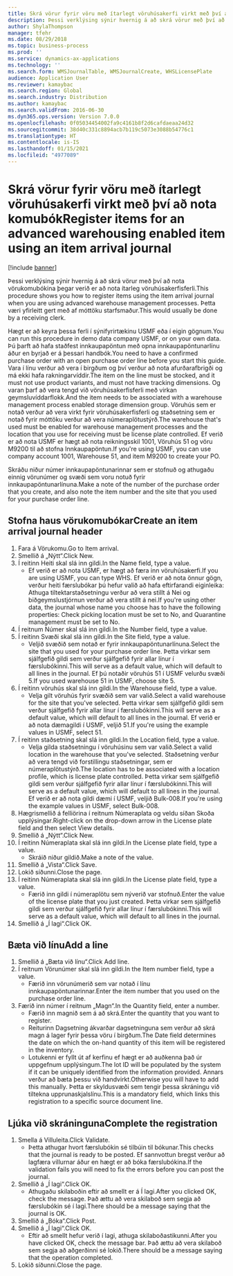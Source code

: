```yaml
---
title: Skrá vörur fyrir vöru með ítarlegt vöruhúsakerfi virkt með því að nota komubók
description: Þessi verklýsing sýnir hvernig á að skrá vörur með því að nota vörukomubókina þegar verið er að nota ítarleg vöruhúsakerfisferli.
author: ShylaThompson
manager: tfehr
ms.date: 08/29/2018
ms.topic: business-process
ms.prod: ''
ms.service: dynamics-ax-applications
ms.technology: ''
ms.search.form: WMSJournalTable, WMSJournalCreate, WHSLicensePlate
audience: Application User
ms.reviewer: kamaybac
ms.search.region: Global
ms.search.industry: Distribution
ms.author: kamaybac
ms.search.validFrom: 2016-06-30
ms.dyn365.ops.version: Version 7.0.0
ms.openlocfilehash: 0f05034454002fa9c4161b8f2d6cafdaeaa24d32
ms.sourcegitcommit: 38d40c331c8894acb7b119c5073e3088b54776c1
ms.translationtype: HT
ms.contentlocale: is-IS
ms.lasthandoff: 01/15/2021
ms.locfileid: "4977089"
---
```

# <a name="register-items-for-an-advanced-warehousing-enabled-item-using-an-item-arrival-journal"></a><span data-ttu-id="48fbf-103">Skrá vörur fyrir vöru með ítarlegt vöruhúsakerfi virkt með því að nota komubók</span><span class="sxs-lookup"><span data-stu-id="48fbf-103">Register items for an advanced warehousing enabled item using an item arrival journal</span></span>

[!include [banner](../../includes/banner.md)]

<span data-ttu-id="48fbf-104">Þessi verklýsing sýnir hvernig á að skrá vörur með því að nota vörukomubókina þegar verið er að nota ítarleg vöruhúsakerfisferli.</span><span class="sxs-lookup"><span data-stu-id="48fbf-104">This procedure shows you how to register items using the item arrival journal when you are using advanced warehouse management processes.</span></span> <span data-ttu-id="48fbf-105">Þetta væri yfirleitt gert með af móttöku starfsmaður.</span><span class="sxs-lookup"><span data-stu-id="48fbf-105">This would usually be done by a receiving clerk.</span></span> 

<span data-ttu-id="48fbf-106">Hægt er að keyra þessa ferli í sýnifyrirtækinu USMF eða í eigin gögnum.</span><span class="sxs-lookup"><span data-stu-id="48fbf-106">You can run this procedure in demo data company USMF, or on your own data.</span></span> <span data-ttu-id="48fbf-107">Þú þarft að hafa staðfest innkaupapöntun með opna innkaupapöntunarlínu áður en byrjað er á þessari handbók.</span><span class="sxs-lookup"><span data-stu-id="48fbf-107">You need to have a confirmed purchase order with an open purchase order line before you start this guide.</span></span> <span data-ttu-id="48fbf-108">Vara í línu verður að vera í birgðum og því verður að nota afurðarafbrigði og má ekki hafa rakningarvíddir.</span><span class="sxs-lookup"><span data-stu-id="48fbf-108">The item on the line must be stocked, and it must not use product variants, and must not have tracking dimensions.</span></span> <span data-ttu-id="48fbf-109">Og varan þarf að vera tengd við vöruhúsakerfisferli með virkan geymsluvíddarflokk.</span><span class="sxs-lookup"><span data-stu-id="48fbf-109">And the item needs to be associated with a warehouse management process enabled storage dimension group.</span></span> <span data-ttu-id="48fbf-110">Vöruhús sem er notað verður að vera virkt fyrir vöruhúsakerfisferli og staðsetning sem er notað fyrir móttöku verður að vera númeraplötustýrð.</span><span class="sxs-lookup"><span data-stu-id="48fbf-110">The warehouse that's used must be enabled for warehouse management processes and the location that you use for receiving must be license plate controlled.</span></span> <span data-ttu-id="48fbf-111">Ef verið er að nota USMF er hægt að nota reikningsskil 1001, Vöruhús 51 og vöru M9200 til að stofna Innkaupapöntun.</span><span class="sxs-lookup"><span data-stu-id="48fbf-111">If you're using USMF, you can use company account 1001, Warehouse 51, and item M9200 to create your PO.</span></span> 

<span data-ttu-id="48fbf-112">Skráðu niður númer innkaupapöntunarinnar sem er stofnuð og athugaðu einnig vörunúmer og svæði sem voru notuð fyrir innkaupapöntunarlínuna.</span><span class="sxs-lookup"><span data-stu-id="48fbf-112">Make a note of the number of the purchase order that you create, and also note the item number and the site that you used for your purchase order line.</span></span>


## <a name="create-an-item-arrival-journal-header"></a><span data-ttu-id="48fbf-113">Stofna haus vörukomubókar</span><span class="sxs-lookup"><span data-stu-id="48fbf-113">Create an item arrival journal header</span></span>
1. <span data-ttu-id="48fbf-114">Fara á Vörukomu.</span><span class="sxs-lookup"><span data-stu-id="48fbf-114">Go to Item arrival.</span></span>
2. <span data-ttu-id="48fbf-115">Smellið á „Nýtt“.</span><span class="sxs-lookup"><span data-stu-id="48fbf-115">Click New.</span></span>
3. <span data-ttu-id="48fbf-116">Í reitinn Heiti skal slá inn gildi.</span><span class="sxs-lookup"><span data-stu-id="48fbf-116">In the Name field, type a value.</span></span>
    * <span data-ttu-id="48fbf-117">Ef verið er að nota USMF, er hægt að færa inn vöruhúsakerfi.</span><span class="sxs-lookup"><span data-stu-id="48fbf-117">If you are using USMF, you can type WHS.</span></span> <span data-ttu-id="48fbf-118">Ef verið er að nota önnur gögn, verður heiti færslubókar þú hefur valið að hafa eftirfarandi eiginleika: Athuga tiltektarstaðsetningu verður að vera stillt á Nei og biðgeymslustjórnun verður að vera stillt á nei.</span><span class="sxs-lookup"><span data-stu-id="48fbf-118">If you're using other data, the journal whose name you choose has to have the following properties: Check picking location must be set to No, and Quarantine management must be set to No.</span></span>  
4. <span data-ttu-id="48fbf-119">Í reitnum Númer skal slá inn gildi.</span><span class="sxs-lookup"><span data-stu-id="48fbf-119">In the Number field, type a value.</span></span>
5. <span data-ttu-id="48fbf-120">Í reitinn Svæði skal slá inn gildi.</span><span class="sxs-lookup"><span data-stu-id="48fbf-120">In the Site field, type a value.</span></span>
    * <span data-ttu-id="48fbf-121">Veljið svæðið sem notað er fyrir innkaupapöntunarlínuna.</span><span class="sxs-lookup"><span data-stu-id="48fbf-121">Select the site that you used for your purchase order line.</span></span> <span data-ttu-id="48fbf-122">Þetta virkar sem sjálfgefið gildi sem verður sjálfgefið fyrir allar línur í færslubókinni.</span><span class="sxs-lookup"><span data-stu-id="48fbf-122">This will serve as a default value, which will default to all lines in the journal.</span></span> <span data-ttu-id="48fbf-123">Ef þú notaðir vöruhús 51 í USMF velurðu svæði 5.</span><span class="sxs-lookup"><span data-stu-id="48fbf-123">If you used warehouse 51 in USMF, choose site 5.</span></span>  
6. <span data-ttu-id="48fbf-124">Í reitinn vöruhús skal slá inn gildi.</span><span class="sxs-lookup"><span data-stu-id="48fbf-124">In the Warehouse field, type a value.</span></span>
    * <span data-ttu-id="48fbf-125">Velja gilt vöruhús fyrir svæðið sem var valið.</span><span class="sxs-lookup"><span data-stu-id="48fbf-125">Select a valid warehouse for the site that you've selected.</span></span> <span data-ttu-id="48fbf-126">Þetta virkar sem sjálfgefið gildi sem verður sjálfgefið fyrir allar línur í færslubókinni.</span><span class="sxs-lookup"><span data-stu-id="48fbf-126">This will serve as a default value, which will default to all lines in the journal.</span></span> <span data-ttu-id="48fbf-127">Ef verið er að nota dæmagildi í USMF, veljið 51.</span><span class="sxs-lookup"><span data-stu-id="48fbf-127">If you're using the example values in USMF, select 51.</span></span>  
7. <span data-ttu-id="48fbf-128">Í reitinn staðsetning skal slá inn gildi.</span><span class="sxs-lookup"><span data-stu-id="48fbf-128">In the Location field, type a value.</span></span>
    * <span data-ttu-id="48fbf-129">Velja gilda staðsetningu í vöruhúsinu sem var valið.</span><span class="sxs-lookup"><span data-stu-id="48fbf-129">Select a valid location in the warehouse that you've selected.</span></span> <span data-ttu-id="48fbf-130">Staðsetning verður að vera tengd við forstillingu staðsetningar, sem er númeraplötustýrð.</span><span class="sxs-lookup"><span data-stu-id="48fbf-130">The location has to be associated with a location profile, which is license plate controlled.</span></span> <span data-ttu-id="48fbf-131">Þetta virkar sem sjálfgefið gildi sem verður sjálfgefið fyrir allar línur í færslubókinni.</span><span class="sxs-lookup"><span data-stu-id="48fbf-131">This will serve as a default value, which will default to all lines in the journal.</span></span> <span data-ttu-id="48fbf-132">Ef verið er að nota gildi dæmi í USMF, veljið Bulk-008.</span><span class="sxs-lookup"><span data-stu-id="48fbf-132">If you're using the example values in USMF, select Bulk-008.</span></span>  
8. <span data-ttu-id="48fbf-133">Hægrismellið á felliörina í reitnum Númeraplata og veldu síðan Skoða upplýsingar.</span><span class="sxs-lookup"><span data-stu-id="48fbf-133">Right-click on the drop-down arrow in the License plate field and then select View details.</span></span>
9. <span data-ttu-id="48fbf-134">Smellið á „Nýtt“.</span><span class="sxs-lookup"><span data-stu-id="48fbf-134">Click New.</span></span>
10. <span data-ttu-id="48fbf-135">Í reitinn Númeraplata skal slá inn gildi.</span><span class="sxs-lookup"><span data-stu-id="48fbf-135">In the License plate field, type a value.</span></span>
    * <span data-ttu-id="48fbf-136">Skráið niður gildið.</span><span class="sxs-lookup"><span data-stu-id="48fbf-136">Make a note of the value.</span></span>  
11. <span data-ttu-id="48fbf-137">Smellið á „Vista“.</span><span class="sxs-lookup"><span data-stu-id="48fbf-137">Click Save.</span></span>
12. <span data-ttu-id="48fbf-138">Lokið síðunni.</span><span class="sxs-lookup"><span data-stu-id="48fbf-138">Close the page.</span></span>
13. <span data-ttu-id="48fbf-139">Í reitinn Númeraplata skal slá inn gildi.</span><span class="sxs-lookup"><span data-stu-id="48fbf-139">In the License plate field, type a value.</span></span>
    * <span data-ttu-id="48fbf-140">Færið inn gildi í númeraplötu sem nýverið var stofnuð.</span><span class="sxs-lookup"><span data-stu-id="48fbf-140">Enter the value of the license plate that you just created.</span></span> <span data-ttu-id="48fbf-141">Þetta virkar sem sjálfgefið gildi sem verður sjálfgefið fyrir allar línur í færslubókinni.</span><span class="sxs-lookup"><span data-stu-id="48fbf-141">This will serve as a default value, which will default to all lines in the journal.</span></span>  
14. <span data-ttu-id="48fbf-142">Smellið á „Í lagi“.</span><span class="sxs-lookup"><span data-stu-id="48fbf-142">Click OK.</span></span>

## <a name="add-a-line"></a><span data-ttu-id="48fbf-143">Bæta við línu</span><span class="sxs-lookup"><span data-stu-id="48fbf-143">Add a line</span></span>
1. <span data-ttu-id="48fbf-144">Smellið á „Bæta við línu“.</span><span class="sxs-lookup"><span data-stu-id="48fbf-144">Click Add line.</span></span>
2. <span data-ttu-id="48fbf-145">Í reitnum Vörunúmer skal slá inn gildi.</span><span class="sxs-lookup"><span data-stu-id="48fbf-145">In the Item number field, type a value.</span></span>
    * <span data-ttu-id="48fbf-146">Færið inn vörunúmerið sem var notað í línu innkaupapöntunarinnar.</span><span class="sxs-lookup"><span data-stu-id="48fbf-146">Enter the item number that you used on the purchase order line.</span></span>  
3. <span data-ttu-id="48fbf-147">Færið inn númer í reitnum „Magn“.</span><span class="sxs-lookup"><span data-stu-id="48fbf-147">In the Quantity field, enter a number.</span></span>
    * <span data-ttu-id="48fbf-148">Færið inn magnið sem á að skrá.</span><span class="sxs-lookup"><span data-stu-id="48fbf-148">Enter the quantity that you want to register.</span></span>  
    * <span data-ttu-id="48fbf-149">Reiturinn Dagsetning ákvarðar dagsetninguna sem verður að skrá magn á lager fyrir þessa vöru í birgðum.</span><span class="sxs-lookup"><span data-stu-id="48fbf-149">The Date field determines the date on which the on-hand quantity of this item will be registered in the inventory.</span></span>  
    * <span data-ttu-id="48fbf-150">Lotukenni er fyllt út af kerfinu ef hægt er að auðkenna það úr uppgefnum upplýsingum.</span><span class="sxs-lookup"><span data-stu-id="48fbf-150">The lot ID will be populated by the system if it can be uniquely identified from the information provided.</span></span> <span data-ttu-id="48fbf-151">Annars verður að bæta þessu við handvirkt.</span><span class="sxs-lookup"><span data-stu-id="48fbf-151">Otherwise you will have to add this manually.</span></span> <span data-ttu-id="48fbf-152">Þetta er skyldusvæði sem tengir þessa skráningu við tiltekna upprunaskjalslínu.</span><span class="sxs-lookup"><span data-stu-id="48fbf-152">This is a mandatory field, which links this registration to a specific source document line.</span></span>  

## <a name="complete-the-registration"></a><span data-ttu-id="48fbf-153">Ljúka við skráninguna</span><span class="sxs-lookup"><span data-stu-id="48fbf-153">Complete the registration</span></span>
1. <span data-ttu-id="48fbf-154">Smella á Villuleita.</span><span class="sxs-lookup"><span data-stu-id="48fbf-154">Click Validate.</span></span>
    * <span data-ttu-id="48fbf-155">Þetta athugar hvort færslubókin sé tilbúin til bókunar.</span><span class="sxs-lookup"><span data-stu-id="48fbf-155">This checks that the journal is ready to be posted.</span></span> <span data-ttu-id="48fbf-156">Ef sannvottun bregst verður að lagfæra villurnar áður en hægt er að bóka færslubókina.</span><span class="sxs-lookup"><span data-stu-id="48fbf-156">If the validation fails you will need to fix the errors before you can post the journal.</span></span>  
2. <span data-ttu-id="48fbf-157">Smellið á „Í lagi“.</span><span class="sxs-lookup"><span data-stu-id="48fbf-157">Click OK.</span></span>
    * <span data-ttu-id="48fbf-158">Athugaðu skilaboðin eftir að smellt er á Í lagi.</span><span class="sxs-lookup"><span data-stu-id="48fbf-158">After you clicked OK, check the message.</span></span> <span data-ttu-id="48fbf-159">Það ættu að vera skilaboð sem segja að færslubókin sé í lagi.</span><span class="sxs-lookup"><span data-stu-id="48fbf-159">There should be a message saying that the journal is OK.</span></span>  
3. <span data-ttu-id="48fbf-160">Smellið á „Bóka“.</span><span class="sxs-lookup"><span data-stu-id="48fbf-160">Click Post.</span></span>
4. <span data-ttu-id="48fbf-161">Smellið á „Í lagi“.</span><span class="sxs-lookup"><span data-stu-id="48fbf-161">Click OK.</span></span>
    * <span data-ttu-id="48fbf-162">Eftir að smellt hefur verið í lagi, athuga skilaboðastikunni.</span><span class="sxs-lookup"><span data-stu-id="48fbf-162">After you have clicked OK, check the message bar.</span></span> <span data-ttu-id="48fbf-163">Það ættu að vera skilaboð sem segja að aðgerðinni sé lokið.</span><span class="sxs-lookup"><span data-stu-id="48fbf-163">There should be a message saying that the operation completed.</span></span>  
5. <span data-ttu-id="48fbf-164">Lokið síðunni.</span><span class="sxs-lookup"><span data-stu-id="48fbf-164">Close the page.</span></span>

